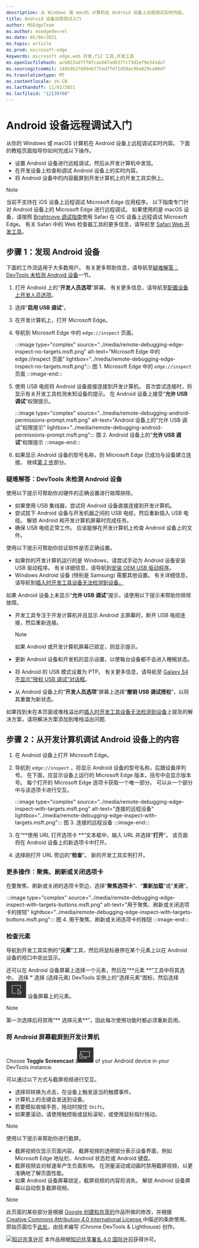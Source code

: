 ```yaml
---
description: 从 Windows 或 macOS 计算机在 Android 设备上远程调试实时内容。
title: Android 设备远程调试入门
author: MSEdgeTeam
ms.author: msedgedevrel
ms.date: 05/04/2021
ms.topic: article
ms.prod: microsoft-edge
keywords: microsoft edge,web 开发,f12 工具,开发工具
ms.openlocfilehash: acb023ad7ff0fcaa567ad037fc73d2ef9e341da7
ms.sourcegitcommit: 148b9b2f609eb775ed7fd71d50ac98a829ca90df
ms.translationtype: MT
ms.contentlocale: zh-CN
ms.lasthandoff: 11/02/2021
ms.locfileid: "12139708"
---
```

<!-- Copyright Kayce Basques

   Licensed under the Apache License, Version 2.0 (the "License");
   you may not use this file except in compliance with the License.
   You may obtain a copy of the License at

       https://www.apache.org/licenses/LICENSE-2.0

   Unless required by applicable law or agreed to in writing, software
   distributed under the License is distributed on an "AS IS" BASIS,
   WITHOUT WARRANTIES OR CONDITIONS OF ANY KIND, either express or implied.
   See the License for the specific language governing permissions and
   limitations under the License.  -->
# <a name="get-started-with-remote-debugging-android-devices"></a>Android 设备远程调试入门

从你的 Windows 或 macOS 计算机在 Android 设备上远程调试实时内容。  下面的教程页面指导你如何完成以下操作。

*   设置 Android 设备进行远程调试，然后从开发计算机中发现。
*   在开发设备上检查和调试 Android 设备上的实时内容。
*   将 Android 设备中的内容截屏到开发计算机上的开发工具实例上。

<!--
:::image type="complex" source="../media/remote-debugging--remote-debugging.msft.png" alt-text="Remote Debugging lets you inspect a page running on an Android device from your development machine" lightbox="../media/remote-debugging--remote-debugging.msft.png":::
   old Figure 1.  Remote Debugging lets you inspect a page running on an Android device from your development machine
:::image-end:::
-->

> [!NOTE]
> 当前不支持在 iOS 设备上远程调试 Microsoft Edge 应用程序。   以下指南专门针对 Android 设备上的 Microsoft Edge 进行远程调试。
> 如果使用的是 macOS 设备，请按照 [Brightcove 调试指南][BrightcoveSupportDebuggingMobileDevices]使用 Safari 在 iOS 设备上远程调试 Microsoft Edge。  有关 Safari 中的 Web 检查器工具的更多信息，请导航至 [Safari Web 开发工具][AppleDeveloperSafariTools]。


<!-- ====================================================================== -->
## <a name="step-1-discover-your-android-device"></a>步骤 1：发现 Android 设备

下面的工作流适用于大多数用户。  有关更多帮助信息，请导航至[疑难解答：DevTools 未检测 Android 设备](#troubleshooting-devtools-is-not-detecting-the-android-device)一节。

1.  打开 Android 上的“**开发人员选项**”屏幕。  有关更多信息，请导航至[配置设备上开发人员选项][AndroidDeveloperStudioDevOptions]。
1.  选择“**启用 USB 调试**”。
1.  在开发计算机上，打开 Microsoft Edge。
1.  导航到 Microsoft Edge 中的 `edge://inspect` 页面。

    :::image type="complex" source="../media/remote-debugging-edge-inspect-no-targets.msft.png" alt-text="Microsoft Edge 中的 edge://inspect 页面" lightbox="../media/remote-debugging-edge-inspect-no-targets.msft.png":::
       图 1.  Microsoft Edge 中的 `edge://inspect` 页面
    :::image-end:::

1.  使用 USB 电缆将 Android 设备直接连接到开发计算机。  首次尝试连接时，将显示有关开发工具检测未知设备的提示。  在 Android 设备上接受“**允许 USB 调试**”权限提示。

    :::image type="complex" source="../media/remote-debugging-android-permissions-prompt.msft.png" alt-text="Android 设备上的“允许 USB 调试”权限提示" lightbox="../media/remote-debugging-android-permissions-prompt.msft.png":::
       图 2.  Android 设备上的“**允许 USB 调试**”权限提示
    :::image-end:::

1.  如果显示 Android 设备的型号名称，则 Microsoft Edge 已成功与设备建立连接。  继续[第 2 步](#step-2-debug-content-on-your-android-device-from-your-development-machine)部分。

    <!--
    :::image type="complex" source="../media/remote-debugging--unknown-device.msft.png" alt-text="The Remote Devices tab has successfully detected an unknown device that is pending authorization" lightbox="../media/remote-debugging--unknown-device.msft.png":::
       old Figure 4.  The **Remote Devices** tab has successfully detected an unknown device that is pending authorization
    :::image-end:::
    -->

### <a name="troubleshooting-devtools-is-not-detecting-the-android-device"></a>疑难解答：DevTools 未检测 Android 设备

使用以下提示可帮助你对硬件的正确设置进行故障排除。

*   如果使用 USB 集线器，尝试将 Android 设备直接连接到开发计算机。
*   尝试拔下 Android 设备与开发机器之间的 USB 电缆，然后重新插入 USB 电缆。  解锁 Android 和开发计算机屏幕时完成任务。
*   确保 USB 电缆正常工作。  应该能够在开发计算机上检查 Android 设备上的文件。

使用以下提示可帮助你验证软件是否正确设置。

*   如果你的开发计算机运行的是 Windows，请尝试手动为 Android 设备安装 USB 驱动程序。  有关详细信息，请导航到[安装 OEM USB 驱动程序][AndroidDeveloperToolsOemUsb]。
*   Windows Android 设备 (特别是 Samsung) 需要其他设置。  有关详细信息，请导航到[插入时开发工具设备无法检测到设备。][Stackoverflow21925992]

如果 Android 设备上未显示“**允许 USB 调试**”提示，请使用以下提示来帮助你排除故障。

*   开发工具专注于开发计算机并且显示 Android 主屏幕时，断开 USB 电缆连接，然后重新连接。

    > [!NOTE]
    > 如果 Android 或开发计算机屏幕已锁定，则显示提示。

*   更新 Android 设备和开发机的显示设置，以使每台设备都不会进入睡眠状态。
*   将 Android 的 USB 模式设置为 PTP。  有关更多信息，请导航至 [Galaxy S4 不显示“授权 USB 调试”对话框][StackexchangeAndroid101933]。
*   从 Android 设备上的“**开发人员选项**”屏幕上选择“**撤销 USB 调试授权**”，以将其重置为新状态。

如果找到未在本页面或堆栈溢出的[插入时开发工具设备无法检测到设备][Stackoverflow21925992]上提及的解决方案，请将解决方案添加到堆栈溢出问题<!--, or [open an issue in the webfundamentals repository][GitHubWebFundamentalsNewIssue]-->.


<!-- ====================================================================== -->
## <a name="step-2-debug-content-on-your-android-device-from-your-development-machine"></a>步骤 2：从开发计算机调试 Android 设备上的内容

1.  在 Android 设备上打开 Microsoft Edge。
1.  导航到 `edge://inspect` ，将显示 Android 设备的型号名称，后跟设备序列号。  在下面，应显示设备上运行的 Microsoft Edge 版本，括号中会显示版本号。  每个打开的 Microsoft Edge 选项卡获取一个唯一部分。  可以从一个部分中与该选项卡进行交互。  <!--If there are any apps using WebView, a section for each of those apps should be displayed, too.  --><!--In [**Figure 5**](#figure-5) there are no tabs or WebViews open.  -->

    :::image type="complex" source="../media/remote-debugging-edge-inspect-with-targets.msft.png" alt-text="连接的远程设备" lightbox="../media/remote-debugging-edge-inspect-with-targets.msft.png":::
       图 3.  连接的远程设备
    :::image-end:::

1.  在“**使用 URL 打开选项卡 **“文本框中，输入 URL 并选择“**打开**”。  该页面将在 Android 设备上的新选项卡中打开。
1.  选择刚打开 URL 旁边的“**检查**”。  新的开发工具实例打开。

<!-- The version of Microsoft Edge running on your Android device determines the version of DevTools that opens on your development machine.
    So, if your Android device is running a very old version of Microsoft Edge, the DevTools instance may look very different than what you are used to.   -->

### <a name="more-actions-focus-refresh-or-close-a-tab"></a>更多操作：聚焦、刷新或关闭选项卡

在要聚焦、刷新或关闭的选项卡旁边，选择“**聚焦选项卡**”、“**重新加载**”或“**关闭**”。

:::image type="complex" source="../media/remote-debugging-edge-inspect-with-targets-buttons.msft.png" alt-text="用于聚焦、刷新或关闭选项卡的按钮" lightbox="../media/remote-debugging-edge-inspect-with-targets-buttons.msft.png":::
   图 4.  用于聚焦、刷新或关闭选项卡的按钮
:::image-end:::

### <a name="inspect-elements"></a>检查元素

导航到开发工具实例的“**元素**”工具，然后将鼠标悬停在某个元素上以在 Android 设备的视口中突出显示。

还可以在 Android 设备屏幕上选择一个元素，然后在“**元素 **”工具中将其选中。  选择 **"** 选择 (选择元素) DevTools 实例上的"选择元素"图标，然后选择 ![ Android ](../media/select-element-icon.msft.png) 设备屏幕上的元素。

> [!NOTE]
> 第一次选择后将禁用“** 选择元素**”，因此每次使用功能时都必须重新启用。

### <a name="screencast-your-android-screen-to-your-development-machine"></a>将 Android 屏幕截屏到开发计算机

Choose **Toggle Screencast** (![ Toggle Screencast) icon to view the content ](../media/toggle-screencast-icon.msft.png) of your Android device in your DevTools instance.

可以通过以下方式与截屏视频进行交互。

*   选择将转换为点击，在设备上触发适当的触摸事件。
*   计算机上的击键会发送到设备。
*   若要模拟收缩手势，拖动时按住 `Shift`。
*   如果要滚动，请使用触控板或鼠标滚轮，或使用鼠标指针拖动。

> [!NOTE]
> 使用以下提示来帮助你进行截屏。
>
> *   截屏视频仅显示页面内容。  截屏视频的透明部分表示设备界面，例如 Microsoft Edge 地址栏、Android 状态栏或 Android 键盘。
> *   截屏视频会对帧速率产生负面影响。  在测量滚动或动画时禁用截屏视频，以更准确地了解页面性能。
> *   如果 Android 设备屏幕锁定，截屏视频的内容将消失。  解锁 Android 设备屏幕以自动恢复截屏视频。


<!-- ====================================================================== -->
<!-- links -->
<!-- external links -->
[AndroidDeveloperStudioDevOptions]: https://developer.android.com/studio/debug/dev-options "配置设备上开发人员选项 | Android 开发人员"
[AndroidDeveloperToolsOemUsb]: https://developer.android.com/tools/extras/oem-usb.html "安装 OEM USB 驱动程序 | Android 开发人员"

[AppleDeveloperSafariTools]: https://developer.apple.com/safari/tools "Safari Web 开发工具| Apple 开发人员"

[BrightcoveSupportDebuggingMobileDevices]: https://general.support.brightcove.com/developer/debugging-mobile-devices.html "在移动设备上调试 | Brightcove 支持"

<!-- [GitHubWebFundamentalsNewIssue]: https://github.com/Alphabet/webfundamentals/issues/new?title=[Remote%20Debugging] "GitHub - Web Fundamentals - New Issue"  -->

[StackexchangeAndroid101933]: https://android.stackexchange.com/questions/101933 "adb - Android Enthusiast Stack Exchange"

[Stackoverflow21925992]: https://stackoverflow.com/questions/21925992 "插入时开发工具设备无法检测到设备 - 堆栈溢出"


<!-- ====================================================================== -->
> [!NOTE]
> 此页面的某些部分是根据 [Google 创建和共享的][GoogleSitePolicies]作品所做的修改，并根据[ Creative Commons Attribution 4.0 International License ][CCA4IL]中描述的条款使用。
> 原始页面位于[此处](https://developers.google.com/web/tools/chrome-devtools/remote-debugging/index)，由技术编写 (Chrome DevTools \& Lighthouse) 创作。 [][KayceBasques]

[![知识共享许可][CCby4Image]][CCA4IL] 本作品根据[知识共享署名 4.0 国际许可][CCA4IL]获得许可。

[CCA4IL]: https://creativecommons.org/licenses/by/4.0
[CCby4Image]: https://i.creativecommons.org/l/by/4.0/88x31.png
[GoogleSitePolicies]: https://developers.google.com/terms/site-policies
[KayceBasques]: https://developers.google.com/web/resources/contributors#kayce-basques
